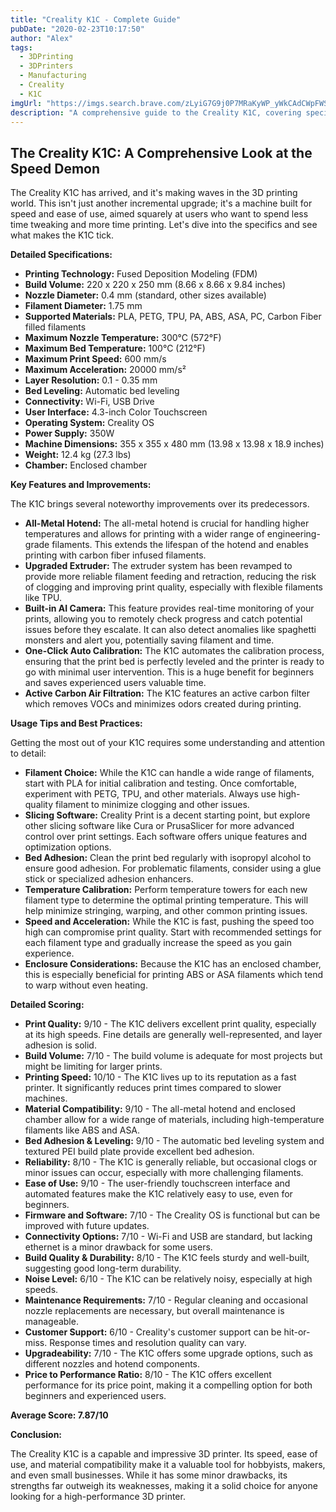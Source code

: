 ```yaml
---
title: "Creality K1C - Complete Guide"
pubDate: "2020-02-23T10:17:50"
author: "Alex"
tags:
  - 3DPrinting
  - 3DPrinters
  - Manufacturing
  - Creality
  - K1C
imgUrl: "https://imgs.search.brave.com/zLyiG7G9j0P7MRaKyWP_yWkCAdCWpFWScKcwmak2ZRo/rs:fit:860:0:0:0/g:ce/aHR0cHM6Ly9jZG4w/My5wbGVudHltYXJr/ZXRzLmNvbS9pb3Nl/dXdnN21vcXAvaXRl/bS9pbWFnZXMvMzAx/NjgvZnVsbC9DcmVh/bGl0eS1LMUMtMzAx/NjguanBn"
description: "A comprehensive guide to the Creality K1C, covering specifications, usage tips, and comparisons with similar products."
---
```


## The Creality K1C: A Comprehensive Look at the Speed Demon

The Creality K1C has arrived, and it's making waves in the 3D printing world. This isn't just another incremental upgrade; it's a machine built for speed and ease of use, aimed squarely at users who want to spend less time tweaking and more time printing. Let's dive into the specifics and see what makes the K1C tick.

**Detailed Specifications:**

*   **Printing Technology:** Fused Deposition Modeling (FDM)
*   **Build Volume:** 220 x 220 x 250 mm (8.66 x 8.66 x 9.84 inches)
*   **Nozzle Diameter:** 0.4 mm (standard, other sizes available)
*   **Filament Diameter:** 1.75 mm
*   **Supported Materials:** PLA, PETG, TPU, PA, ABS, ASA, PC, Carbon Fiber filled filaments
*   **Maximum Nozzle Temperature:** 300°C (572°F)
*   **Maximum Bed Temperature:** 100°C (212°F)
*   **Maximum Print Speed:** 600 mm/s
*   **Maximum Acceleration:** 20000 mm/s²
*   **Layer Resolution:** 0.1 - 0.35 mm
*   **Bed Leveling:** Automatic bed leveling
*   **Connectivity:** Wi-Fi, USB Drive
*   **User Interface:** 4.3-inch Color Touchscreen
*   **Operating System:** Creality OS
*   **Power Supply:** 350W
*   **Machine Dimensions:** 355 x 355 x 480 mm (13.98 x 13.98 x 18.9 inches)
*   **Weight:** 12.4 kg (27.3 lbs)
*   **Chamber:** Enclosed chamber

**Key Features and Improvements:**

The K1C brings several noteworthy improvements over its predecessors.

*   **All-Metal Hotend:** The all-metal hotend is crucial for handling higher temperatures and allows for printing with a wider range of engineering-grade filaments. This extends the lifespan of the hotend and enables printing with carbon fiber infused filaments.
*   **Upgraded Extruder:** The extruder system has been revamped to provide more reliable filament feeding and retraction, reducing the risk of clogging and improving print quality, especially with flexible filaments like TPU.
*   **Built-in AI Camera:** This feature provides real-time monitoring of your prints, allowing you to remotely check progress and catch potential issues before they escalate. It can also detect anomalies like spaghetti monsters and alert you, potentially saving filament and time.
*   **One-Click Auto Calibration:** The K1C automates the calibration process, ensuring that the print bed is perfectly leveled and the printer is ready to go with minimal user intervention. This is a huge benefit for beginners and saves experienced users valuable time.
*   **Active Carbon Air Filtration:** The K1C features an active carbon filter which removes VOCs and minimizes odors created during printing.

**Usage Tips and Best Practices:**

Getting the most out of your K1C requires some understanding and attention to detail:

*   **Filament Choice:** While the K1C can handle a wide range of filaments, start with PLA for initial calibration and testing. Once comfortable, experiment with PETG, TPU, and other materials. Always use high-quality filament to minimize clogging and other issues.
*   **Slicing Software:** Creality Print is a decent starting point, but explore other slicing software like Cura or PrusaSlicer for more advanced control over print settings. Each software offers unique features and optimization options.
*   **Bed Adhesion:** Clean the print bed regularly with isopropyl alcohol to ensure good adhesion. For problematic filaments, consider using a glue stick or specialized adhesion enhancers.
*   **Temperature Calibration:** Perform temperature towers for each new filament type to determine the optimal printing temperature. This will help minimize stringing, warping, and other common printing issues.
*   **Speed and Acceleration:** While the K1C is fast, pushing the speed too high can compromise print quality. Start with recommended settings for each filament type and gradually increase the speed as you gain experience.
*   **Enclosure Considerations:** Because the K1C has an enclosed chamber, this is especially beneficial for printing ABS or ASA filaments which tend to warp without even heating.

**Detailed Scoring:**

*   **Print Quality:** 9/10 - The K1C delivers excellent print quality, especially at its high speeds. Fine details are generally well-represented, and layer adhesion is solid.
*   **Build Volume:** 7/10 - The build volume is adequate for most projects but might be limiting for larger prints.
*   **Printing Speed:** 10/10 - The K1C lives up to its reputation as a fast printer. It significantly reduces print times compared to slower machines.
*   **Material Compatibility:** 9/10 - The all-metal hotend and enclosed chamber allow for a wide range of materials, including high-temperature filaments like ABS and ASA.
*   **Bed Adhesion & Leveling:** 9/10 - The automatic bed leveling system and textured PEI build plate provide excellent bed adhesion.
*   **Reliability:** 8/10 - The K1C is generally reliable, but occasional clogs or minor issues can occur, especially with more challenging filaments.
*   **Ease of Use:** 9/10 - The user-friendly touchscreen interface and automated features make the K1C relatively easy to use, even for beginners.
*   **Firmware and Software:** 7/10 - The Creality OS is functional but can be improved with future updates.
*   **Connectivity Options:** 7/10 - Wi-Fi and USB are standard, but lacking ethernet is a minor drawback for some users.
*   **Build Quality & Durability:** 8/10 - The K1C feels sturdy and well-built, suggesting good long-term durability.
*   **Noise Level:** 6/10 - The K1C can be relatively noisy, especially at high speeds.
*   **Maintenance Requirements:** 7/10 - Regular cleaning and occasional nozzle replacements are necessary, but overall maintenance is manageable.
*   **Customer Support:** 6/10 - Creality's customer support can be hit-or-miss. Response times and resolution quality can vary.
*   **Upgradeability:** 7/10 - The K1C offers some upgrade options, such as different nozzles and hotend components.
*   **Price to Performance Ratio:** 8/10 - The K1C offers excellent performance for its price point, making it a compelling option for both beginners and experienced users.

**Average Score: 7.87/10**

**Conclusion:**

The Creality K1C is a capable and impressive 3D printer. Its speed, ease of use, and material compatibility make it a valuable tool for hobbyists, makers, and even small businesses. While it has some minor drawbacks, its strengths far outweigh its weaknesses, making it a solid choice for anyone looking for a high-performance 3D printer.
